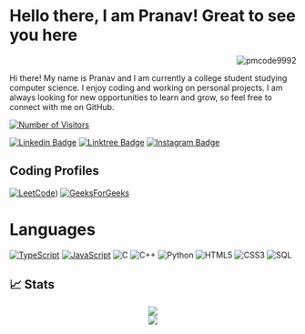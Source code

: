 <!--
**pmcode9992/pmcode9992** is a ✨ _special_ ✨ repository because its `README.md` (this file) appears on your GitHub profile.

Here are some ideas to get you started:

- 🔭 I’m currently working on ...
- 🌱 I’m currently learning ...
- 👯 I’m looking to collaborate on ...
- 🤔 I’m looking for help with ...
- 💬 Ask me about ...
- 📫 How to reach me: ...
- 😄 Pronouns: ...
- ⚡ Fun fact: ...
-->

# Hello there, I am Pranav! Great to see you here
<p align="right"> <img src="https://komarev.com/ghpvc/?username=pmcode9992&label=Profile%20views&color=0e75b6&style=flat" alt="pmcode9992" /> </p>


Hi there! My name is Pranav and I am currently a college student studying computer science. I enjoy coding and working on personal projects. I am always looking for new opportunities to learn and grow, so feel free to connect with me on GitHub.


<a href="https://github.com/pmcode9992/"><img src="https://visitor-badge.laobi.icu/badge?page_id=pmcode9992/pmcode9992.github.io" alt="Number of Visitors"></a>

[![Linkedin Badge](https://img.shields.io/badge/LinkedIn-0077B5?style=for-the-badge&logo=linkedin&logoColor=white&link=https://www.linkedin.com/in/pranavmurthy201/)](https://www.linkedin.com/in/pranavmurthy201/)
[![Linktree Badge](https://img.shields.io/badge/linktree-39E09B?style=for-the-badge&logo=linktree&logoColor=black)](https://linktr.ee/pranavmurthy)
[![Instagram Badge](https://img.shields.io/badge/Instagram-E4405F?style=for-the-badge&logo=instagram&logoColor=white&link=https://instagram.com/pranavm59/)](https://instagram.com/pranavm59)




## Coding Profiles

[![LeetCode](https://img.shields.io/badge/-LeetCode-FFA116?style=for-the-badge&logo=LeetCode&logoColor=black)](https://leetcode.com/u/pranavm59/))
[![GeeksForGeeks](https://img.shields.io/badge/-GeeksForGeeks-green?style=for-the-badge&logo=GeeksForGeeks&logoColor=white)](https://www.geeksforgeeks.org/user/pmcode9992/)

# Languages

[![TypeScript](https://img.shields.io/badge/TypeScript-3178C6?style=for-the-badge&logo=typescript&logoColor=white)](https://www.typescriptlang.org/)
[![JavaScript](https://img.shields.io/badge/JavaScript-F7DF1E?style=for-the-badge&logo=javascript&logoColor=white)](https://developer.mozilla.org/en-US/docs/Web/JavaScript)
![C](https://img.shields.io/badge/C-00599C?style=for-the-badge&logo=c&logoColor=white)
![C++](https://img.shields.io/badge/C%2B%2B-00599C?style=for-the-badge&logo=c%2B%2B&logoColor=white)
![Python](https://img.shields.io/badge/Python-3776AB?style=for-the-badge&logo=python&logoColor=white)
![HTML5](https://img.shields.io/badge/HTML5-E34F26?style=for-the-badge&logo=html5&logoColor=white)
![CSS3](https://img.shields.io/badge/CSS3-1572B6?style=for-the-badge&logo=css3&logoColor=white)
![SQL](https://img.shields.io/badge/MySQL-00000F?style=for-the-badge&logo=mysql&logoColor=white)





## 📈 Stats

<p align ="center">
<img src="https://github-readme-stats.vercel.app/api?username=pmcode9992"/><br />
<img align="center" src="https://github-readme-streak-stats.herokuapp.com/?user=pmcode9992&theme=tokyonight" />
</p>
